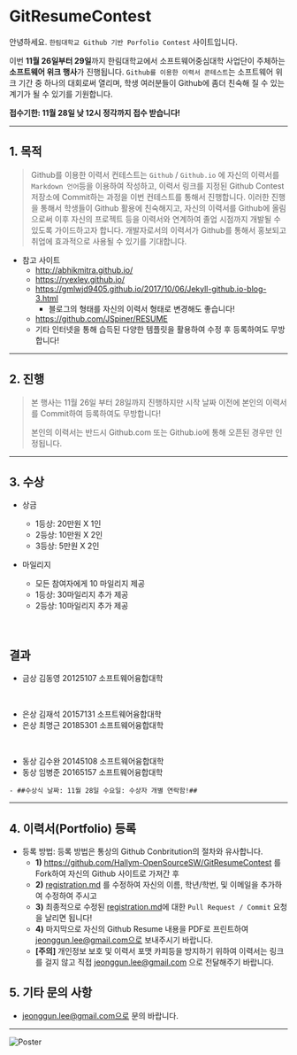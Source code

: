 # GitResumeContest

안녕하세요. ``한림대학교 Github 기반 Porfolio Contest`` 사이트입니다.

이번 **11월 26일부터 29일**까지 한림대학교에서 소프트웨어중심대학 사업단이 주체하는 **소프트웨어 위크 행사**가 진행됩니다.
``Github를 이용한 이력서 콘테스트``는 소프트웨어 위크 기간 중 하나의 대회로써 열리며, 학생 여러분들이 Github에 좀더 친숙해 질 수 있는 계기가 될 수 있기를 기원합니다.

**접수기한: 11월 28일 낮 12시 정각까지 접수 받습니다!**

*  *  *

## 1. 목적
>Github를 이용한 이력서 컨테스트는 ``Github`` / ``Github.io`` 에 자신의 이력서를 ``Markdown 언어``등을 이용하여 작성하고, 이력서 링크를 지정된 Github Contest 저장소에 Commit하는 과정을 이번 컨테스트를 통해서 진행합니다. 이러한 진행을 통해서 학생들이 Github 활용에 친숙해지고, 자신의 이력서를 Github에 올림으로써 이후 자신의 프로젝트 등을 이력서와 연계하여 졸업 시점까지 개발될 수 있도록 가이드하고자 합니다. 개발자로서의 이력서가 Github를 통해서 홍보되고 취업에 효과적으로 사용될 수 있기를 기대합니다.

  - 참고 사이트
     - http://abhikmitra.github.io/
     - https://ryexley.github.io/
     - https://gmlwjd9405.github.io/2017/10/06/Jekyll-github.io-blog-3.html
         - 블로그의 형태를 자신의 이력서 형태로 변경해도 좋습니다!
     - https://github.com/JSpiner/RESUME
     - 기타 인터넷을 통해 습득된 다양한 템플릿을 활용하여 수정 후 등록하여도 무방합니다!

*  *  *

## 2. 진행
> 본 행사는 11월 26일 부터 28일까지 진행하지만 시작 날짜 이전에 본인의 이력서를 Commit하여 등록하여도 무방합니다!
>
> 본인의 이력서는 반드시 Github.com 또는 Github.io에 통해 오픈된 경우만 인정됩니다.


*  *  *

## 3. 수상
   - 상금
      - 1등상: 20만원 X 1인
      - 2등상: 10만원 X 2인
      - 3등상: 5만원 X 2인

   - 마일리지
      - 모든 참여자에게 10 마일리지 제공
      - 1등상: 30마일리지 추가 제공
      - 2등상: 10마일리지 추가 제공
      <br>
      <br>

## 결과

   - 금상	김동영	20125107	소프트웨어융합대학

   <br>
   
   - 은상	김재석	20157131	소프트웨어융합대학
   - 은상	최명근	20185301	소프트웨어융합대학
   <br>
   
   - 동상	김수완	20145108	소프트웨어융합대학
   - 동상	임병준	20165157	소프트웨어융합대학

    - ##수상식 날짜: 11월 28일 수요일: 수상자 개별 연락함!##
*  *  *

## 4. 이력서(Portfolio) 등록
   - 등록 방법: 등록 방법은 통상의 Github Conbritution의 절차와 유사합니다.
      - **1)** https://github.com/Hallym-OpenSourceSW/GitResumeContest 를 Fork하여 자신의 Github 사이트로 가져간 후
      - **2)** [registration.md](https://github.com/Hallym-OpenSourceSW/GitResumeContest/blob/master/registration.md) 를 수정하여 자신의 이름, 학년/학번, 및 이메일을 추가하여 수정하여 주시고
      - **3)** 최종적으로 수정된 [registration.md](https://github.com/Hallym-OpenSourceSW/GitResumeContest/blob/master/registration.md)에 대한 ``Pull Request / Commit`` 요청을 날리면 됩니다!
      - **4)** 마지막으로 자신의 Github Resume 내용을 PDF로 프린트하여 jeonggun.lee@gmail.com으로 보내주시기 바랍니다.
      - **[주의]** 개인정보 보호 및 이력서 포맷 카피등을 방지하기 위하여 이력서는 링크를 걸지 않고 직접 jeonggun.lee@gmail.com 으로 전달해주기 바랍니다.
      
      

## 5. 기타 문의 사항
   - jeonggun.lee@gmail.com으로 문의 바랍니다.
   
*  *  *
![Poster](https://github.com/Hallym-OpenSourceSW/GitResumeContest/blob/master/git_resume_poster.png)

